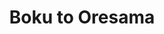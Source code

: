 --- 
title: "Boku to Oresama"
publishdate: "2019-7-25T16:48:46+02:00"
src: "https://365manga.net/manga/boku-to-oresama"
image: "https://data.365manga.net/images/thumbnails/6855-boku-to-oresama.jpg"
description: "Collection of Oneshots 1) Me and Incredible You 2) Even Though the Time When I Dreamed is Long Past 3) I'm Not Going Back To That Day 4) Bus Stop 5) Rebirth 6) That Day, A Summer Day 7) Oh! We Are the North High Cheering Party Freshman Harada is in love with his captain Tachikawa. When Tachikawa sees him ****ing his shirt, can Harada ever face him again? 8)…"
---